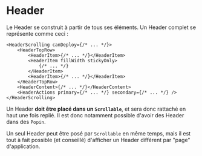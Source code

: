 # Header

Le Header se construit à partir de tous ses éléments. Un Header complet se représente comme ceci :

```tsx
<HeaderScrolling canDeploy={/* ... */}>
    <HeaderTopRow>
        <HeaderItem>{/* ... */}</HeaderItem>
        <HeaderItem fillWidth stickyOnly>
            {/* ... */}
        </HeaderItem>
        <HeaderItem>{/* ... */}</HeaderItem>
    </HeaderTopRow>
    <HeaderContent>{/* ... */}</HeaderContent>
    <HeaderActions primary={/* ... */} secondary={/* ... */} />
</HeaderScrolling>
```

Un Header **doit être placé dans un `Scrollable`**, et sera donc rattaché en haut une fois replié. Il est donc notamment possible d'avoir des Header dans des `Popin`.

Un seul Header peut être posé par `Scrollable` en même temps, mais il est tout à fait possible (et conseillé) d'afficher un Header différent par "page" d'application.
